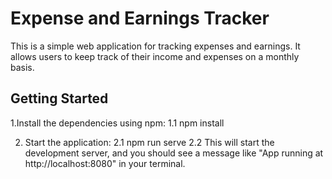 # Expense and Earnings Tracker

This is a simple web application for tracking expenses and earnings. It allows users to keep track of their income and expenses on a monthly basis.

## Getting Started

1.Install the dependencies using npm:
  1.1 npm install

2. Start the application:
  2.1 npm run serve
  2.2 This will start the development server, and you should see a message like "App running at http://localhost:8080" in your terminal.

